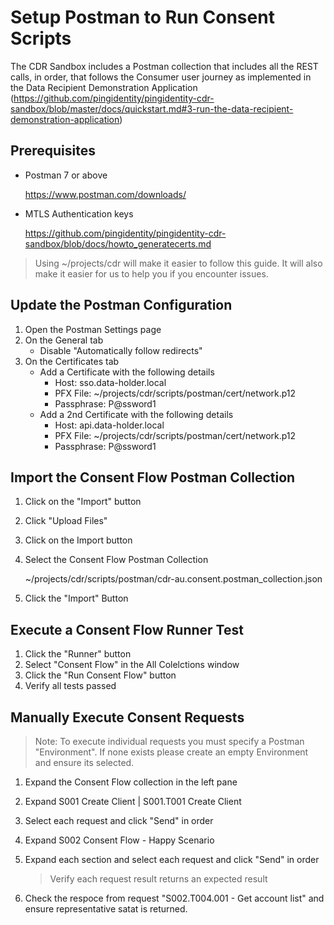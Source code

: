 # Setup Postman to Run Consent Scripts
The CDR Sandbox includes a Postman collection that includes all the REST calls, in order, that follows the Consumer user journey as implemented in the Data Recipient Demonstration Application (https://github.com/pingidentity/pingidentity-cdr-sandbox/blob/master/docs/quickstart.md#3-run-the-data-recipient-demonstration-application)

## Prerequisites

* Postman 7 or above

   https://www.postman.com/downloads/
* MTLS Authentication keys

   https://github.com/pingidentity/pingidentity-cdr-sandbox/blob/docs/howto_generatecerts.md

> Using ~/projects/cdr will make it easier to follow this guide. It will also make it easier for us to help you if you encounter issues.

## Update the Postman Configuration 
1. Open the Postman Settings page
2. On the General tab
   * Disable "Automatically follow redirects"
3. On the Certificates tab
   * Add a Certificate with the following details
      * Host: sso.data-holder.local
      * PFX File: ~/projects/cdr/scripts/postman/cert/network.p12
      * Passphrase: P@ssword1
   * Add a 2nd Certificate with the following details
      * Host: api.data-holder.local
      * PFX File: ~/projects/cdr/scripts/postman/cert/network.p12
      * Passphrase: P@ssword1
      
## Import the Consent Flow Postman Collection
1. Click on the "Import" button
2. Click "Upload Files"
3. Click on the Import button
4. Select the Consent Flow Postman Collection

   ~/projects/cdr/scripts/postman/cdr-au.consent.postman_collection.json
5. Click the "Import" Button
   
## Execute a Consent Flow Runner Test
1. Click the "Runner" button
2. Select "Consent Flow" in the All Colelctions window
3. Click  the "Run Consent Flow" button
4. Verify all tests passed

## Manually Execute Consent Requests

> Note: To execute individual requests you must specify a Postman "Environment". If none exists please create an empty Environment and ensure its selected.

1. Expand the Consent Flow collection in the left pane
2. Expand S001 Create Client | S001.T001 Create Client
3. Select each request and click "Send" in order
4. Expand S002 Consent Flow - Happy Scenario
5. Expand each section and select each request and click "Send" in order
   > Verify each request result returns an expected result

6. Check the respoce from request "S002.T004.001 - Get account list" and ensure representative satat is returned.
